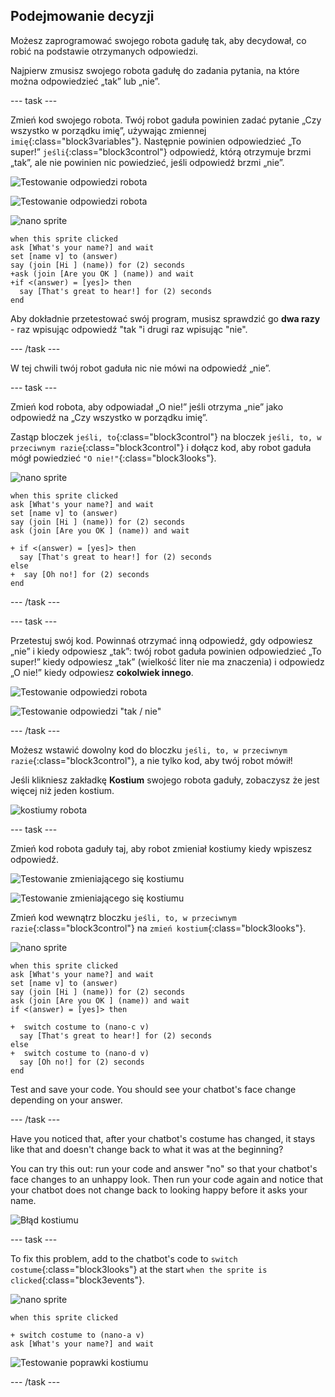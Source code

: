 ## Podejmowanie decyzji

Możesz zaprogramować swojego robota gadułę tak, aby decydował, co robić na podstawie otrzymanych odpowiedzi.

Najpierw zmusisz swojego robota gadułę do zadania pytania, na które można odpowiedzieć „tak” lub „nie”.

\--- task \---

Zmień kod swojego robota. Twój robot gaduła powinien zadać pytanie „Czy wszystko w porządku imię”, używając zmiennej `imię`{:class="block3variables"}. Następnie powinien odpowiedzieć „To super!” `jeśli`{:class="block3control"} odpowiedź, którą otrzymuje brzmi „tak”, ale nie powinien nic powiedzieć, jeśli odpowiedź brzmi „nie”.

![Testowanie odpowiedzi robota](images/chatbot-if-test1-annotated.png)

![Testowanie odpowiedzi robota](images/chatbot-if-test2.png)

![nano sprite](images/nano-sprite.png)

```blocks3
when this sprite clicked
ask [What's your name?] and wait
set [name v] to (answer)
say (join [Hi ] (name)) for (2) seconds
+ask (join [Are you OK ] (name)) and wait
+if <(answer) = [yes]> then 
  say [That's great to hear!] for (2) seconds
end
```

Aby dokładnie przetestować swój program, musisz sprawdzić go **dwa razy** - raz wpisując odpowiedź "tak "i drugi raz wpisując "nie".

\--- /task \---

W tej chwili twój robot gaduła nic nie mówi na odpowiedź „nie”.

\--- task \---

Zmień kod robota, aby odpowiadał „O nie!” jeśli otrzyma „nie” jako odpowiedź na „Czy wszystko w porządku imię”.

Zastąp bloczek `jeśli, to`{:class="block3control"} na bloczek `jeśli, to, w przeciwnym razie`{:class="block3control"} i dołącz kod, aby robot gaduła mógł powiedzieć `"O nie!"`{:class="block3looks"}.

![nano sprite](images/nano-sprite.png)

```blocks3
when this sprite clicked
ask [What's your name?] and wait
set [name v] to (answer)
say (join [Hi ] (name)) for (2) seconds
ask (join [Are you OK ] (name)) and wait

+ if <(answer) = [yes]> then 
  say [That's great to hear!] for (2) seconds
else 
+  say [Oh no!] for (2) seconds
end
```

\--- /task \---

\--- task \---

Przetestuj swój kod. Powinnaś otrzymać inną odpowiedź, gdy odpowiesz „nie” i kiedy odpowiesz „tak”: twój robot gaduła powinien odpowiedzieć „To super!” kiedy odpowiesz „tak” (wielkość liter nie ma znaczenia) i odpowiedz „O nie!” kiedy odpowiesz **cokolwiek innego**.

![Testowanie odpowiedzi robota](images/chatbot-if-test2.png)

![Testowanie odpowiedzi "tak / nie"](images/chatbot-if-else-test.png)

\--- /task \---

Możesz wstawić dowolny kod do bloczku `jeśli, to, w przeciwnym razie`{:class="block3control"}, a nie tylko kod, aby twój robot mówił!

Jeśli klikniesz zakładkę **Kostium** swojego robota gaduły, zobaczysz że jest więcej niż jeden kostium.

![kostiumy robota](images/chatbot-costume-view-annotated.png)

\--- task \---

Zmień kod robota gaduły taj, aby robot zmieniał kostiumy kiedy wpiszesz odpowiedź.

![Testowanie zmieniającego się kostiumu](images/chatbot-costume-test1.png)

![Testowanie zmieniającego się kostiumu](images/chatbot-costume-test2.png)

Zmień kod wewnątrz bloczku `jeśli, to, w przeciwnym razie`{:class="block3control"} na `zmień kostium`{:class="block3looks"}.

![nano sprite](images/nano-sprite.png)

```blocks3
when this sprite clicked
ask [What's your name?] and wait
set [name v] to (answer)
say (join [Hi ] (name)) for (2) seconds
ask (join [Are you OK ] (name)) and wait
if <(answer) = [yes]> then 

+  switch costume to (nano-c v)
  say [That's great to hear!] for (2) seconds
else 
+  switch costume to (nano-d v)
  say [Oh no!] for (2) seconds
end
```

Test and save your code. You should see your chatbot's face change depending on your answer.

\--- /task \---

Have you noticed that, after your chatbot's costume has changed, it stays like that and doesn't change back to what it was at the beginning?

You can try this out: run your code and answer "no" so that your chatbot's face changes to an unhappy look. Then run your code again and notice that your chatbot does not change back to looking happy before it asks your name.

![Błąd kostiumu](images/chatbot-costume-bug-test.png)

\--- task \---

To fix this problem, add to the chatbot's code to `switch costume`{:class="block3looks"} at the start `when the sprite is clicked`{:class="block3events"}.

![nano sprite](images/nano-sprite.png)

```blocks3
when this sprite clicked

+ switch costume to (nano-a v)
ask [What's your name?] and wait
```

![Testowanie poprawki kostiumu](images/chatbot-costume-fix-test.png)

\--- /task \---
